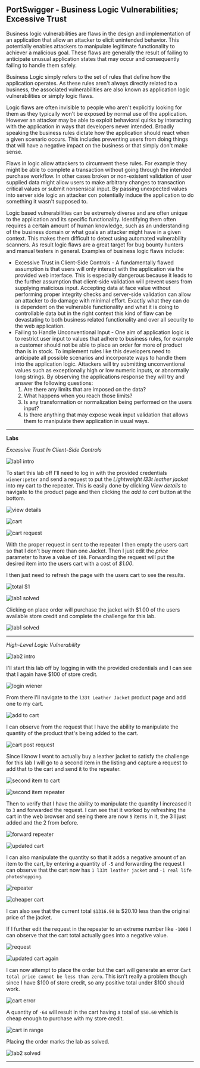 ## **PortSwigger - Business Logic Vulnerabilities; Excessive Trust**


Business logic vulnerabilities are flaws in the design and implementation of an application that allow an attacker to elicit unintended behavior. This potentially enables attackers to manipulate legitimate functionality to achiever a malicious goal. These flaws are generally the result of failing to anticipate unusual application states that may occur and consequently failing to handle them safely. 

Business Logic simply refers to the set of rules that define how the application operates. As these rules aren't always directly related to a business, the associated vulnerabilities are also known as application logic vulnerabilities or simply logic flaws.  

Logic flaws are often invisible to people who aren't explicitly looking for them as they typically won't be exposed by normal use of the application. However an attacker may be able to exploit behavioral quirks by interacting with the application in ways that developers never intended. Broadly speaking the business rules dictate how the application should react when a given scenario occurs. This includes preventing users from doing things that will have a negative impact on the business or that simply don't make sense. 

Flaws in logic allow attackers to circumvent these rules. For example they might be able to complete a transaction without going through the intended purchase workflow. In other cases broken or non-existent validation of user supplied data might allow users to make arbitrary changes to transaction critical values or submit nonsensical input. By passing unexpected values into server side logic an attacker con potentially induce the application to do something it wasn't supposed to.  

Logic based vulnerabilities can be extremely diverse and are often unique to the application and its specific functionality. Identifying them often requires a certain amount of human knowledge, such as an understanding of the business domain or what goals an attacker might have in a given context. This makes them difficult to detect using automated vulnerability scanners. As result logic flaws are a great target for bug bounty hunters and manual testers in general. Examples of business logic flaws include: 

* Excessive Trust in Client-Side Controls - A fundamentally flawed assumption is that users will only interact with the application via the provided web interface. This is especially dangerous because it leads to the further assumption that client-side validation will prevent users from supplying malicious input. Accepting data at face value without performing proper integrity checks and server-side validation can allow an attacker to do damage with minimal effort. Exactly what they can do is dependent on the vulnerable functionality and what it is doing to controllable data but in the right context this kind of flaw can be devastating to both business related functionality and over all security to the web application.
* Failing to Handle Unconventional Input - One aim of application logic is to restrict user input to values that adhere to business rules, for example a customer should not be able to place an order for more of product than is in stock. To implement rules like this developers need to anticipate all possible scenarios and incorporate ways to handle them into the application logic.  Attackers will try submitting unconventional values such as exceptionally high or low numeric inputs, or abnormally long strings. By observing the applications response they will try and answer the following questions: 
  1. Are there any limits that are imposed on the data? 
  2. What happens when you reach those limits? 
  3. Is any transformation or normalization being performed on the users input?  
  4. Is there anything that may expose weak input validation that allows them to manipulate thew application in usual ways.

---

**Labs** 

*Excessive Trust In Client-Side Controls* 

![lab1 intro](/docs/assets/images/portswigger/businesslogicvulns/excessivetrust/blv01.png)

To start this lab off I'll need to log in with the provided credentials `wiener:peter` and send a request to put the *Lightweight l33t leather jacket* into my cart to the repeater. This is easily done by clicking *View details* to navigate to the product page and then clicking the *add to cart* button at the bottom. 

![view details](/docs/assets/images/portswigger/businesslogicvulns/excessivetrust/blv02.png)

![cart](/docs/assets/images/portswigger/businesslogicvulns/excessivetrust/blv03.png)

![cart request](/docs/assets/images/portswigger/businesslogicvulns/excessivetrust/blv04.png)

With the proper request in sent to the repeater I then empty the users cart so that I don't buy more than one Jacket. Then I just edit the *price* parameter to have a value of `100`. Forwarding the request will put the desired item into the users cart with a cost of *$1.00*.  

I then just need to refresh the page with the users cart to see the results. 

![total $1](/docs/assets/images/portswigger/businesslogicvulns/excessivetrust/blv05.png)

![lab1 solved](/docs/assets/images/portswigger/businesslogicvulns/excessivetrust/blv06.png)

Clicking on place order will purchase the jacket with $1.00 of the users available store credit and complete the challenge for this lab. 

![lab1 solved](/docs/assets/images/portswigger/businesslogicvulns/excessivetrust/blv07.png)



---

*High-Level Logic Vulnerability*

![lab2 intro](/docs/assets/images/portswigger/businesslogicvulns/excessivetrust/blv08.png)

I'll start this lab off by logging in with the provided credentials and I can see that I again have $100 of store credit.  

![login wiener](/docs/assets/images/portswigger/businesslogicvulns/excessivetrust/blv09.png)

From there I'll navigate to the `l33t Leather Jacket` product page and add one to my cart. 

![add to cart](/docs/assets/images/portswigger/businesslogicvulns/excessivetrust/blv10.png)

I can observe from the request that I have the ability to manipulate the quantity of the product that's being added to the cart. 

![cart post request](/docs/assets/images/portswigger/businesslogicvulns/excessivetrust/blv11.png)

Since I know I want to actually buy a leather jacket to satisfy the challenge for this lab I will go to a second item in the listing and capture a request to add that to the cart and send it to the repeater. 

![second item to cart](/docs/assets/images/portswigger/businesslogicvulns/excessivetrust/blv12.png)

![second item repeater](/docs/assets/images/portswigger/businesslogicvulns/excessivetrust/blv13.png)

Then to verify that I have the ability to manipulate the quantity I increased it to `3` and forwarded the request. I can see that it worked by refreshing the cart in the web browser and seeing there are now `5` items in it, the 3 I just added and the 2 from before. 

![forward repeater](/docs/assets/images/portswigger/businesslogicvulns/excessivetrust/blv14.png)

![updated cart](/docs/assets/images/portswigger/businesslogicvulns/excessivetrust/blv15.png)

I can also manipulate the quantity so that it adds a negative amount of an item to the cart, by entering a quantity of `-5` and forwarding the request I can observe that the cart now has `1 l33t leather jacket` and `-1 real life photoshopping`. 

![repeater](/docs/assets/images/portswigger/businesslogicvulns/excessivetrust/blv16.png)

![cheaper cart](/docs/assets/images/portswigger/businesslogicvulns/excessivetrust/blv17.png)

I can also see that the current total `$1316.90` is $20.10 less than the original price of the jacket.  

If I further edit the request in the repeater to an extreme number like `-1000` I can observe that the cart total actually goes into a negative value. 

![request](/docs/assets/images/portswigger/businesslogicvulns/excessivetrust/blv18.png)

![updated cart again](/docs/assets/images/portswigger/businesslogicvulns/excessivetrust/blv19.png)

I can now attempt to place the order but the cart will generate an error `Cart total price cannot be less than zero`. This isn't really a problem though since I have $100 of store credit, so any positive total under $100 should work. 

![cart error](/docs/assets/images/portswigger/businesslogicvulns/excessivetrust/blv20.png)

A quantity of `-64` will result in the cart having a total of `$50.60` which is cheap enough to purchase with my store credit.  

![cart in range](/docs/assets/images/portswigger/businesslogicvulns/excessivetrust/blv21.png)

Placing the order marks the lab as solved. 

![lab2 solved](/docs/assets/images/portswigger/businesslogicvulns/excessivetrust/blv22.png)

---




 






















